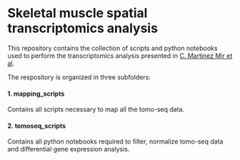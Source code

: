 # Skeletal muscle spatial transcriptomics analysis

This repository contains the collection of scripts and python notebooks used to perform the transcriptomics analysis  presented in [C. Martinez Mir et al](). 

The respository is organized in three subfolders:

#### 1. mapping_scripts

Contains all scripts necessary to map all the tomo-seq data. 

#### 2. tomoseq_scripts

Contains all python notebooks required to filter, normalize tomo-seq data and differential gene expression analysis.
